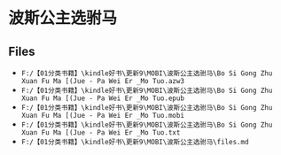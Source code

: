 # 波斯公主选驸马

## Files

- `F:/【01分类书籍】\kindle好书\更新9\MOBI\波斯公主选驸马\Bo Si Gong Zhu Xuan Fu Ma [(Jue - Pa Wei Er _Mo Tuo.azw3`
- `F:/【01分类书籍】\kindle好书\更新9\MOBI\波斯公主选驸马\Bo Si Gong Zhu Xuan Fu Ma [(Jue - Pa Wei Er _Mo Tuo.epub`
- `F:/【01分类书籍】\kindle好书\更新9\MOBI\波斯公主选驸马\Bo Si Gong Zhu Xuan Fu Ma [(Jue - Pa Wei Er _Mo Tuo.mobi`
- `F:/【01分类书籍】\kindle好书\更新9\MOBI\波斯公主选驸马\Bo Si Gong Zhu Xuan Fu Ma [(Jue - Pa Wei Er _Mo Tuo.txt`
- `F:/【01分类书籍】\kindle好书\更新9\MOBI\波斯公主选驸马\files.md`
